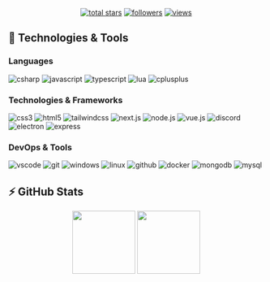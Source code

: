 <p align="center">
  <a href="https://github.com/uhmpasterig?tab=repositories&sort=stargazers">
    <img alt="total stars" title="Total stars on GitHub" src="https://custom-icon-badges.herokuapp.com/badge/dynamic/json?logo=star&host=formatted-dynamic-badges.herokuapp.com&formatter=metric&style=for-the-badge&color=55960c&labelColor=488207&label=stars&query=%24.stars&url=https%3A%2F%2Fapi.github-star-counter.workers.dev%2Fuser%2Fuhmpasterig"/></a>
  <a href="https://github.com/uhmpasterig?tab=followers">
    <img alt="followers" title="Follow me on Github" src="https://custom-icon-badges.herokuapp.com/github/followers/uhmpasterig?color=236ad3&labelColor=1155ba&style=for-the-badge&logo=person-add&label=Follow&logoColor=white"/></a>
  <a href="https://github.com/uhmpasterig/Simple-View-Counter">
    <img alt="views" title="GitHub profile views" src="https://komarev.com/ghpvc/?username=uhmpasterig&style=for-the-badge&color=lightgrey"/></a>
</p>

## 🚀 Technologies & Tools
### Languages

![csharp](https://img.shields.io/badge/csharp-black?style=flat-square&logo=csharp&logoColor=purple)
![javascript](https://img.shields.io/badge/javascript-black?style=flat-square&logo=javascript)
![typescript](https://img.shields.io/badge/typescript-black?style=flat-square&logo=typescript)
![lua](https://img.shields.io/badge/lua-black?style=flat-square&logo=lua&logoColor=blue)
![cplusplus](https://img.shields.io/badge/c++-black?style=flat-square&logo=cplusplus&logoColor=blue)

### Technologies & Frameworks

![css3](https://img.shields.io/badge/css3-black?style=flat-square&logo=css3&logoColor=1572B6)
![html5](https://img.shields.io/badge/html5-black?style=flat-square&logo=html5)
![tailwindcss](https://img.shields.io/badge/tailwindcss-black?style=flat-square&logo=tailwindcss)
![next.js](https://img.shields.io/badge/next.js-black?style=flat-square&logo=next.js)
![node.js](https://img.shields.io/badge/node.js-black?style=flat-square&logo=node.js)
![vue.js](https://img.shields.io/badge/vue.js-black?style=flat-square&logo=vue.js)
![discord](https://img.shields.io/badge/discord.js-black?style=flat-square&logo=discord)
![electron](https://img.shields.io/badge/electron-black?style=flat-square&logo=electron)
![express](https://img.shields.io/badge/express-black?style=flat-square&logo=express)

### DevOps & Tools

![vscode](https://img.shields.io/badge/vscode-black?style=flat-square&logo=visual-studio-code&logoColor=007ACC)
![git](https://img.shields.io/badge/git-black?style=flat-square&logo=git)
![windows](https://img.shields.io/badge/windows-black?style=flat-square&logo=windows&logoColor=0078D6)
![linux](https://img.shields.io/badge/linux-black?style=flat-square&logo=linux)
![github](https://img.shields.io/badge/github-black?style=flat-square&logo=github)
![docker](https://img.shields.io/badge/docker-black?style=flat-square&logo=docker)
![mongodb](https://img.shields.io/badge/mongodb-black?style=flat-square&logo=mongodb)
![mysql](https://img.shields.io/badge/mysql-black?style=flat-square&logo=mysql)

## ⚡ GitHub Stats

<p align="center">
    <img height="124px" src="https://github-readme-streak-stats.herokuapp.com/?user=uhmpasterig&hide_border=true&theme=dark" />
    <img height="124px" src="https://github-readme-stats.vercel.app/api?username=uhmpasterig&hide_title=true&hide_border=true&show_icons=true&include_all_commits=true&count_private=true&line_height=21&hide_rank=true&icon_color=fa8b00&theme=dark" />
